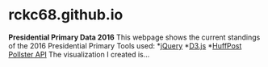# rckc68.github.io

**Presidential Primary Data 2016**
This webpage shows the current standings of the 2016 Presidential Primary
Tools used:
*[jQuery](https://jquery.com/)
*[D3.js](https://d3js.org/)
*[HuffPost Pollster API](http://elections.huffingtonpost.com/pollster/api)
The visualization I created is...

